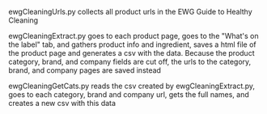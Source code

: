 ewgCleaningUrls.py collects all product urls in the EWG Guide to Healthy Cleaning

ewgCleaningExtract.py goes to each product page, goes to the "What's on the label" tab, and gathers product info and ingredient, saves a html file of the product page and generates a csv with the data. Because the product category, brand, and company fields are cut off, the urls to the category, brand, and company pages are saved instead

ewgCleaningGetCats.py reads the csv created by ewgCleaningExtract.py, goes to each category, brand and company url, gets the full names, and creates a new csv with this data


